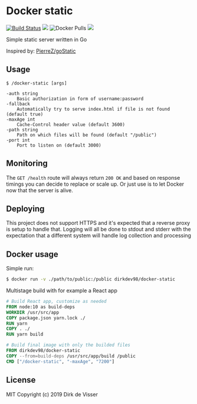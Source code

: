 # Docker static

[![Build Status](https://api.cirrus-ci.com/github/dirkdev98/docker-static.svg)](https://cirrus-ci.com/github/dirkdev98/docker-static)
[![](https://images.microbadger.com/badges/version/dirkdev98/docker-static.svg)](https://microbadger.com/images/dirkdev98/docker-static)
![Docker Pulls](https://img.shields.io/docker/pulls/dirkdev98/docker-static.svg)
[![](https://images.microbadger.com/badges/image/dirkdev98/docker-static.svg)](https://microbadger.com/images/dirkdev98/docker-static)



Simple static server written in Go

Inspired by: [PierreZ/goStatic](https://github.com/PierreZ/goStatic)

## Usage

```
$ /docker-static [args] 

-auth string
    Basic authorization in form of username:password
-fallback
    Automatically try to serve index.html if file is not found (default true)
-maxAge int
    Cache-Control header value (default 3600)
-path string
    Path on which files will be found (default "/public")
-port int
    Port to listen on (default 3000)
```

## Monitoring

The `GET /health` route will always return `200 OK` and based on response timings you can decide to replace or scale up.
Or just use is to let Docker now that the server is alive.


## Deploying

This project does not support HTTPS and it's expected that a reverse proxy is setup to handle that. Logging will all be done
to stdout and stderr with the expectation that a different system will handle log collection and processing

## Docker usage

Simple run:
```bash
$ docker run -v ./path/to/public:/public dirkdev98/docker-static
```

Multistage build with for example a React app
```Dockerfile
# Build React app, customize as needed
FROM node:10 as build-deps
WORKDIR /usr/src/app
COPY package.json yarn.lock ./
RUN yarn
COPY . ./
RUN yarn build

# Build final image with only the builded files
FROM dirkdev98/docker-static
COPY --from=build-deps /usr/src/app/build /public
CMD ["/docker-static", "-maxAge", "7200"]
```

## License

MIT Copyright (c) 2019 Dirk de Visser
